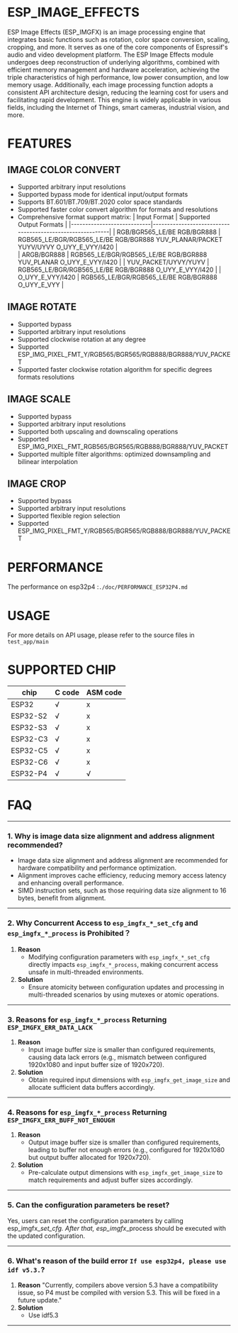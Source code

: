 # ESP_IMAGE_EFFECTS

ESP Image Effects (ESP_IMGFX) is an image processing engine that integrates basic functions such as rotation, color space conversion, scaling, cropping, and more. It serves as one of the core components of Espressif's audio and video development platform. The ESP Image Effects module undergoes deep reconstruction of underlying algorithms, combined with efficient memory management and hardware acceleration, achieving the triple characteristics of high performance, low power consumption, and low memory usage. Additionally, each image processing function adopts a consistent API architecture design, reducing the learning cost for users and facilitating rapid development. This engine is widely applicable in various fields, including the Internet of Things, smart cameras, industrial vision, and more.

# FEATURES

## IMAGE COLOR CONVERT

   - Supported arbitrary input resolutions
   - Supported bypass mode for identical input/output formats
   - Supports BT.601/BT.709/BT.2020 color space standards
   - Supported faster color convert algorithm for formats and resolutions
   - Comprehensive format support matrix:
     | Input Format               | Supported Output Formats                                  |
     |----------------------------|-----------------------------------------------------------|
     | RGB/BGR565_LE/BE  RGB/BGR888 | RGB565_LE/BGR/RGB565_LE/BE RGB/BGR888 YUV_PLANAR/PACKET YUYV/UYVY  O_UYY_E_VYY/I420   |                                               
     | ARGB/BGR888                  | RGB565_LE/BGR/RGB565_LE/BE RGB/BGR888 YUV_PLANAR O_UYY_E_VYY/I420    |
     | YUV_PACKET/UYVY/YUYV         | RGB565_LE/BGR/RGB565_LE/BE RGB/BGR888 O_UYY_E_VYY/I420     |
     | O_UYY_E_VYY/I420             | RGB565_LE/BGR/RGB565_LE/BE RGB/BGR888 O_UYY_E_VYY     |

## IMAGE ROTATE

- Supported bypass
- Supported arbitrary input resolutions
- Supported clockwise rotation at any degree
- Supported ESP_IMG_PIXEL_FMT_Y/RGB565/BGR565/RGB888/BGR888/YUV_PACKET
- Supported faster clockwise rotation algorithm for specific degrees formats resolutions

## IMAGE SCALE

- Supported bypass
- Supported arbitrary input resolutions
- Supported both upscaling and downscaling operations
- Supported ESP_IMG_PIXEL_FMT_RGB565/BGR565/RGB888/BGR888/YUV_PACKET
- Supported multiple filter algorithms: optimized downsampling and bilinear interpolation

## IMAGE CROP

- Supported bypass
- Supported arbitrary input resolutions
- Supported flexible region selection
- Supported ESP_IMG_PIXEL_FMT_Y/RGB565/BGR565/RGB888/BGR888/YUV_PACKET

# PERFORMANCE

The performance on esp32p4 :`./doc/PERFORMANCE_ESP32P4.md`

# USAGE
For more details on API usage, please refer to the source files in `test_app/main`

# SUPPORTED CHIP
| chip     | C code  | ASM code |
| -------- | --------| ---------|
| ESP32    | √ |  x  |
| ESP32-S2 | √ |  x  |
| ESP32-S3 | √ |  x  |
| ESP32-C3 | √ |  x  |
| ESP32-C5 | √ |  x  |
| ESP32-C6 | √ |  x  |
| ESP32-P4 | √ |  √  |

# FAQ

---
### 1. Why is image data size alignment and address alignment recommended?
   - Image data size alignment and address alignment are recommended for hardware compatibility and performance optimization.
   - Alignment improves cache efficiency, reducing memory access latency and enhancing overall performance.
   - SIMD instruction sets, such as those requiring data size alignment to 16 bytes, benefit from alignment.
---

### 2. Why Concurrent Access to `esp_imgfx_*_set_cfg` and `esp_imgfx_*_process` is Prohibited？
1. **Reason**
   - Modifying configuration parameters with `esp_imgfx_*_set_cfg`  directly impacts `esp_imgfx_*_process`, making concurrent access unsafe in multi-threaded environments.
2. **Solution**
   - Ensure atomicity between configuration updates and processing in multi-threaded scenarios by using mutexes or atomic operations.
---

### 3. Reasons for `esp_imgfx_*_process` Returning `ESP_IMGFX_ERR_DATA_LACK`
1. **Reason**
   - Input image buffer size is smaller than configured requirements, causing data lack errors (e.g., mismatch between configured 1920x1080 and input buffer size of 1920x720).
2. **Solution**
   - Obtain required input dimensions with `esp_imgfx_get_image_size` and allocate sufficient data buffers accordingly.

---

### 4. Reasons for `esp_imgfx_*_process` Returning `ESP_IMGFX_ERR_BUFF_NOT_ENOUGH`
1. **Reason**
   - Output image buffer size is smaller than configured requirements, leading to buffer not enough errors (e.g., configured for 1920x1080 but output buffer allocated for 1920x720).
2. **Solution**
   - Pre-calculate output dimensions with `esp_imgfx_get_image_size` to match requirements and adjust buffer sizes accordingly.

---

### 5. Can the configuration parameters be reset?
   Yes, users can reset the configuration parameters by calling esp_imgfx_*_set_cfg. After that, esp_imgfx_*_process should be executed with the updated configuration.

---

### 6. What's reason of the build error `If use esp32p4, please use idf v5.3.`?
1. **Reason**
   "Currently, compilers above version 5.3 have a compatibility issue, so P4 must be compiled with version 5.3. This will be fixed in a future update."
2. **Solution**
   - Use idf5.3
---
